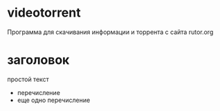 videotorrent
============

Программа для скачивания информации и торрента
с сайта rutor.org

# заголовок
простой текст
+ перечисление
+ еще одно перечисление
